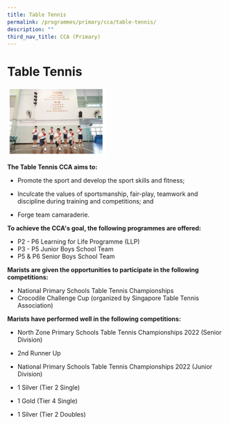 ```yaml
---
title: Table Tennis
permalink: /programmes/primary/cca/table-tennis/
description: ""
third_nav_title: CCA (Primary)
---
```

# Table Tennis


<img src="/images/tabletennisinfo.jpg" style="width:45%">

**The Table Tennis CCA aims to:**&nbsp;

*   Promote the sport and develop the sport skills and fitness;
*   Inculcate the values of sportsmanship, fair-play, teamwork and discipline during training and competitions; and  
    
*   Forge team camaraderie.

  

**To achieve the CCA's goal, the following programmes are offered:**

*   P2 - P6 Learning for Life Programme (LLP)
*   P3 - P5 Junior Boys School Team
*   P5 &amp; P6 Senior Boys School Team

  

**Marists are given the opportunities to participate in the following competitions:**

*   National Primary Schools Table Tennis Championships
*   Crocodile Challenge Cup (organized by Singapore Table Tennis Association)

  

**Marists have performed well in the following competitions:**

*   North Zone Primary Schools Table Tennis Championships 2022 (Senior Division)

*   2nd Runner Up

*   National Primary Schools Table Tennis Championships 2022 (Junior Division)

*   1 Silver (Tier 2 Single)
*   1 Gold (Tier 4 Single)
*   1 Silver (Tier 2 Doubles)